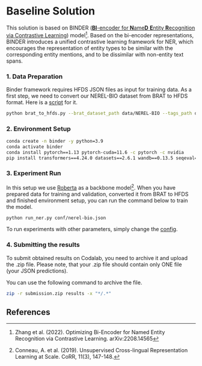 # Baseline Solution


This solution is based on BINDER ([**BI**-encoder for **N**ame**D** **E**ntity **R**ecognition via Contrastive Learning](https://openreview.net/forum?id=9EAQVEINuum)) model[^1].
Based on the bi-encoder representations, BINDER introduces a unified contrastive learning framework for NER, which encourages the representation of entity types to be similar with the corresponding
entity mentions, and to be dissimilar with non-entity text spans.


### 1. Data Preparation

Binder framework requires HFDS JSON files as input for training data. As a first step, we need to convert our NEREL-BIO dataset from BRAT to HFDS format. Here is a [script]() for it.
```bash
python brat_to_hfds.py --brat_dataset_path data/NEREL-BIO --tags_path data/nerel_bio_frequent.tags --hfds_output_path data/processed_data
```

### 2. Environment Setup
```bash
conda create -n binder -y python=3.9
conda activate binder
conda install pytorch==1.13 pytorch-cuda=11.6 -c pytorch -c nvidia
pip install transformers==4.24.0 datasets==2.6.1 wandb==0.13.5 seqeval==1.2.2
```

### 3. Experiment Run
In this setup we use [Roberta](https://huggingface.co/xlm-roberta-large) as a backbone model[^2].
When you have prepared data for training and validation, converted it from BRAT to HFDS and finished environment setup, you can run the command below to train the model.

```bash
python run_ner.py conf/nerel-bio.json
```

To run experiments with other parameters, simply change the [config](conf/nerel-bio.json).

### 4. Submitting the results

To submit obtained results on Codalab, you need to archive it and upload the .zip file. Please note, that your .zip file should contain only ONE file (your JSON predictions).

You can use the following command to archive the file.

```bash
zip -r submission.zip results -x "*/.*"
```

## References

[^1]: Zhang et al. (2022). 
Optimizing Bi-Encoder for Named Entity Recognition via Contrastive Learning. 
arXiv:2208.14565


[^2]: Conneau, A. et al. (2019). 
Unsupervised Cross-lingual Representation Learning at Scale. 
CoRR, 11(3), 147-148.


